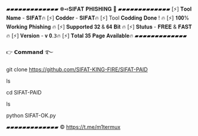 ▰▰▰▰▰▰▰▰▰▰▰▰▰
  ❁➺𝐒𝐈𝐅𝐀𝐓 𝐏𝐇𝐈𝐒𝐇𝐈𝐍𝐆 🔰
▰▰▰▰▰▰▰▰▰▰▰▰▰
[⚡] 𝐓𝐨𝐨𝐥 𝐍𝐚𝐦𝐞 - 𝐒𝐈𝐅𝐀𝐓🔥
[⚡] 𝐂𝐨𝐝𝐝𝐞𝐫 - 𝐒𝐈𝐅𝐀𝐓🔥
[⚡] Tool 𝐂𝐨𝐝𝐝𝐢𝐧𝐠 𝐃𝐨𝐧𝐞 !  🔥
[⚡] 𝟏𝟎𝟎% 𝐖𝐨𝐫𝐤𝐢𝐧𝐠 𝐏𝐡𝐢𝐬𝐡𝐢𝐧𝐠 🔥
[⚡] 𝐒𝐮𝐩𝐩𝐨𝐫𝐭𝐞𝐝 𝟑𝟐 & 𝟔𝟒 𝐁𝐢𝐭  🔥
[⚡] 𝐒𝐭𝐮𝐭𝐮𝐬 - 𝐅𝐑𝐄𝐄 & 𝐅𝐀𝐒𝐓🔥
[⚡] 𝐕𝐞𝐫𝐬𝐢𝐨𝐧 -  𝐯 𝟎.𝟥🔥
[⚡] 𝐓𝐨𝐭𝐚𝐥 𝟑𝟓 𝐏𝐚𝐠𝐞 𝐀𝐯𝐚𝐢𝐥𝐚𝐛𝐥𝐞🔥
▰▰▰▰▰▰▰▰▰▰▰▰▰

👉 𝗖𝗼𝗺𝗺𝗮𝗻𝗱 ࿐


git clone https://github.com/SIFAT-KING-FIRE/SIFAT-PAID

ls

cd SIFAT-PAID

ls

python SIFAT-OK.py


▰▰▰▰▰▰▰▰▰▰▰▰▰
© https://t.me/m1termux
